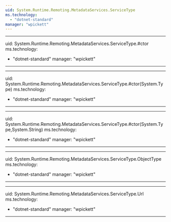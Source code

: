 ```yaml
---
uid: System.Runtime.Remoting.MetadataServices.ServiceType
ms.technology: 
  - "dotnet-standard"
manager: "wpickett"
---
```


---
uid: System.Runtime.Remoting.MetadataServices.ServiceType.#ctor
ms.technology: 
  - "dotnet-standard"
manager: "wpickett"
---

---
uid: System.Runtime.Remoting.MetadataServices.ServiceType.#ctor(System.Type)
ms.technology: 
  - "dotnet-standard"
manager: "wpickett"
---

---
uid: System.Runtime.Remoting.MetadataServices.ServiceType.#ctor(System.Type,System.String)
ms.technology: 
  - "dotnet-standard"
manager: "wpickett"
---

---
uid: System.Runtime.Remoting.MetadataServices.ServiceType.ObjectType
ms.technology: 
  - "dotnet-standard"
manager: "wpickett"
---

---
uid: System.Runtime.Remoting.MetadataServices.ServiceType.Url
ms.technology: 
  - "dotnet-standard"
manager: "wpickett"
---
